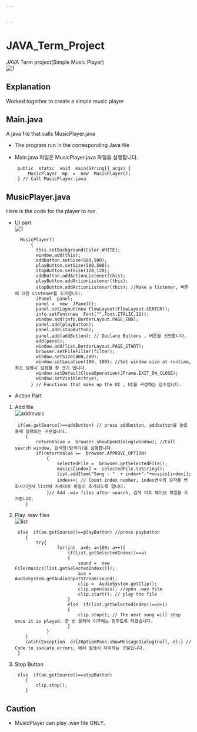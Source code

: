 ```yaml
---


---
```


<h1 id="java_term_project">JAVA_Term_Project</h1>
<p>JAVA Term project(Simple Music Player)<br>
<img src="https://user-images.githubusercontent.com/44791701/48841342-7feeb480-edd4-11e8-81a5-baf1ca53bd55.JPG" alt="1"></p>
<h2 id="explanation">Explanation</h2>
<p>Worked together to create a simple music player</p>
<h2 id="main.java">Main.java</h2>
<p>A java file that calls MusicPlayer.java</p>
<ul>
<li>
<p>The program run in the corresponding Java file</p>
</li>
<li>
<p>Main.java 파일은 MusicPlayer.java 파일을 실행합니다.</p>
<pre><code> public  static  void  main(String[] args) {
     MusicPlayer  mp  =  new  MusicPlayer();
 } // Call MusicPlayer.java
</code></pre>
</li>
</ul>
<h2 id="musicplayer.java">MusicPlayer.java</h2>
<p>Here is the code for the player to run.</p>
<ul>
<li>
<p>UI part<br>
<img src="https://user-images.githubusercontent.com/44791701/48841342-7feeb480-edd4-11e8-81a5-baf1ca53bd55.JPG" alt="1"></p>
<pre><code>  MusicPlayer()
      {
  	    this.setBackground(Color.WHITE);
  	    window.add(this);
  	    addButton.setSize(500,500);
  	    playButton.setSize(500,500);
  	    stopButton.setSize(120,120);	
  	    addButton.addActionListener(this);
  	    playButton.addActionListener(this);
  	    stopButton.addActionListener(this); //Make a listener, 버튼에 대한 Listener를 추가합니다.
  	    JPanel  panel;
  	    panel =  new  JPanel();
  	    panel.setLayout(new FlowLayout(FlowLayout.CENTER));
  	    info.setFont(new  Font("",Font.ITALIC,12));
  	    window.add(info,BorderLayout.PAGE_END);
  	    panel.add(playButton);
  	    panel.add(stopButton);
  	    panel.add(addButton); // Declare Buttons , 버튼을 선언합니다.
  	    add(panel);
  	    window.add(list,BorderLayout.PAGE_START);
  	    browser.setFileFilter(filter);
  	    window.setSize(400,200);
  	    window.setLocation(100, 100); //Set window size at runtime, 최초 실행시 설정할 창 크기 입니다.
  	    window.setDefaultCloseOperation(JFrame.EXIT_ON_CLOSE);
  	    window.setVisible(true);
      } // Functions that make up the UI , UI를 구성하는 함수입니다.
</code></pre>
</li>
<li>
<p>Action Part</p>
</li>
</ul>
<ol>
<li>
<p>Add file<br>
<img src="https://user-images.githubusercontent.com/44791701/48841387-a3196400-edd4-11e8-94e1-122bc32ccab5.JPG" alt="addmusic"></p>
<pre><code> if(ae.getSource()==addButton) // press addbutton, addbutton을 눌렀을때 실행되는 구문입니다.
 	{
 		returnValue =  browser.showOpenDialog(window); //Call search window, 검색창(탐색기)을 실행합니다.
 		if(returnValue ==  browser.APPROVE_OPTION)
 			{
 				selectedFile =  browser.getSelectedFile();
 				musics[index] =  selectedFile.toString();
 				list.addItem("Song - "  + index+"-"+musics[index]);
 				index++; // Count index number, index변수의 숫자를 변화시키면서 list에 차례대로 파일이 추가되도록 합니다.
 			}// Add .wav files after search, 검색 이후 웨이브 파일을 추가합니다.
 	}
</code></pre>
</li>
<li>
<p>Play .wav files<br>
<img src="https://user-images.githubusercontent.com/44791701/48841424-be846f00-edd4-11e8-8557-f20805a978ea.jpg" alt="list"></p>
<pre><code> else  if(ae.getSource()==playButton) //press paybutton
 	{
 		try{
 				for(int  a=0; a&lt;100; a++){
 					if(list.getSelectedIndex()==a)
 					{
 						sound =  new  File(musics[list.getSelectedIndex()]);
 						ais =  AudioSystem.getAudioInputStream(sound);
 						clip =  AudioSystem.getClip();
 						clip.open(ais); //open .wav file
 						clip.start(); // play the file
 					}
 					else  if(list.getSelectedIndex()==a+1)
 					{
 						clip.stop(); // The next song will stop once it is played, 한 번 플레이 이후에는 멈추도록 하였습니다.
 					}
 			}
 	}
 	catch(Exception  e){JOptionPane.showMessageDialog(null, e);} // Code to isolate errors, 에러 발생시 처리하는 구문입니다.
 }
</code></pre>
</li>
<li>
<p>Stop Button</p>
<pre><code> else  if(ae.getSource()==stopButton)
 	{
 		clip.stop();
 	}
</code></pre>
</li>
</ol>
<h2 id="caution">Caution</h2>
<ul>
<li>MusicPlayer can play .wav file ONLY.</li>
</ul>

